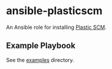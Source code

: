 # ansible-plasticscm

An Ansible role for installing [Plastic SCM](https://www.plasticscm.com/).

## Example Playbook

See the [examples](./examples/) directory.